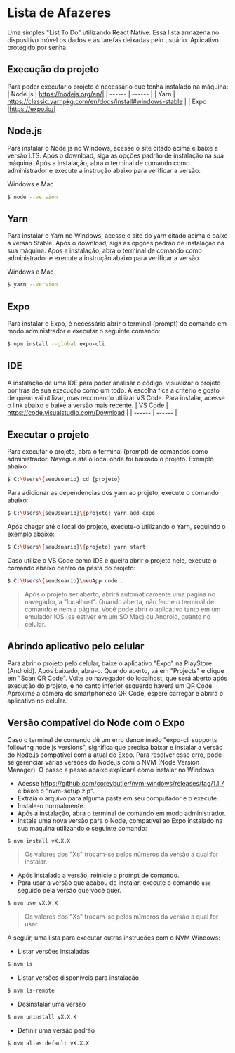 # Lista de Afazeres

Uma simples "List To Do" utilizando React Native. Essa lista armazena no dispositivo móvel os dados e as tarefas deixadas pelo usuário. Aplicativo protegido por senha.

## Execução do projeto

Para poder executar o projeto é necessário que tenha instalado na máquina:  
| Node.js | https://nodejs.org/en/|
| ------ | ------ |
| Yarn | https://classic.yarnpkg.com/en/docs/install#windows-stable |
| Expo |https://expo.io/|


## Node.js

Para instalar o Node.js no Windows, acesse o site citado acima e baixe a versão LTS. Após o download, siga as opções padrão de instalação na sua máquina. Após a instalação, abra o terminal de comando como administrador e execute a instrução abaixo para verificar a versão.

Windows e Mac
```sh
$ node --version
```
## Yarn

Para instalar o Yarn no Windows, acesse o site do yarn citado acima e baixe a versão Stable. Após o download, siga as opções padrão de instalação na sua máquina. Após a instalação, abra o terminal de comando como administrador e execute a instrução abaixo para verificar a versão.

Windows e Mac
```sh
$ yarn --version
```

## Expo

Para instalar o Expo, é necessário abrir o terminal (prompt) de comando em modo administrador e executar o seguinte comando:
```sh
$ npm install --global expo-cli
```
## IDE

A instalação de uma IDE para poder analisar o código, visualizar o projeto por trás de sua execução como um todo. A escolha fica a critério e gosto de quem vai utilizar, mas recomendo utilizar VS Code.
Para instalar, acesse o link abaixo e baixe a versão mais recente.
| VS Code | https://code.visualstudio.com/Download  |
| ------ | ------ |


## Executar o projeto

Para executar o projeto, abra o terminal (prompt) de comandos como administrador. Navegue até o local onde foi baixado o projeto. Exemplo abaixo:
```sh
$ C:\Users\{seuUsuario} cd {projeto}  
```
Para adicionar as dependencias dos yarn ao projeto, execute o comando abaixo:
```sh
$ C:\Users\{seuUsuario}\{projeto} yarn add expo
```
Após chegar até o local do projeto, execute-o utilizando o Yarn, seguindo o exemplo abaixo:
```sh
$ C:\Users\{seuUsuario}\{projeto} yarn start
```
Caso utilize o VS Code como IDE e queira abrir o projeto nele, execute o comando abaixo dentro da pasta do projeto:
```sh
$ C:\Users\{seuUsuario}\meuApp code . 
```

> Após o projeto ser aberto, abrirá automaticamente uma pagina no navegador, a "localhost". Quando aberta, não feche o terminal de comando e nem a página.
> Você pode abrir o aplicativo tanto em um emulador IOS (se estiver em um SO Mac) ou Android, quanto no celular.

## Abrindo aplicativo pelo celular

Para abrir o projeto pelo celular, baixe o aplicativo "Expo" na PlayStore (Android). Após baixado, abra-o. Quando aberto, vá em "Projects" e clique em "Scan QR Code". Volte ao navegador do localhost, que será aberto após execução do projeto, e no canto inferior esquerdo haverá um QR Code. Aproxime a câmera do smartphoneao QR Code, espere carregar e abrirá o aplicativo no celular.

## Versão compatível do Node com o Expo

Caso o terminal de comando dê um erro denominado "expo-cli supports following node.js versions", significa que precisa baixar e instalar a versão do Node.js compatível com a atual do Expo. Para resolver esse erro, pode-se gerenciar várias versões do Node.js com o NVM (Node Version Manager). O passo a passo abaixo explicará como instalar no Windows:  

- Acesse https://github.com/coreybutler/nvm-windows/releases/tag/1.1.7 e baixe o "nvm-setup.zip".
- Extraia o arquivo para alguma pasta em seu computador e o execute.
- Instale-o normalmente.
- Após a instalação, abra o terminal de comando em modo administrador.
- Instale uma nova versão para o Node, compatível ao Expo instalado na sua maquina utilizando o seguinte comando:
```sh
$ nvm install vX.X.X
```
> Os valores dos "Xs" trocam-se pelos números da versão a qual for instalar.

- Após instalado a versão, reinicie o prompt de comando. 
- Para usar a versão que acabou de instalar, execute o comando `use` seguido pela versão que você quer.
```sh
$ nvm use vX.X.X
```
> Os valores dos "Xs" trocam-se pelos números da versão a qual for usar.

A seguir, uma lista para executar outras instruções com o NVM Windows:

- Listar versões instaladas
```sh
$ nvm ls
```
- Listar versões disponíveis para instalação
```sh
$ nvm ls-remote
```
- Desinstalar uma versão
```sh
$ nvm uninstall vX.X.X
```
- Definir uma versão padrão
```sh
$ nvm alias default vX.X.X
```

